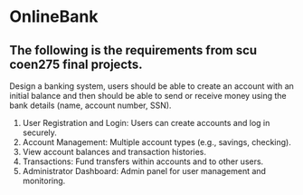 # OnlineBank
## The following  is the requirements from scu coen275 final projects.
Design a banking system, users should be able to create an
account with an initial balance and then should be able to
send or receive money using the bank details (name, account
number, SSN).
1. User Registration and Login: Users can create
accounts and log in securely.
2. Account Management: Multiple account types (e.g.,
savings, checking).
3. View account balances and transaction histories.
4. Transactions: Fund transfers within accounts and to
other users.
5. Administrator Dashboard: Admin panel for user
management and monitoring.

